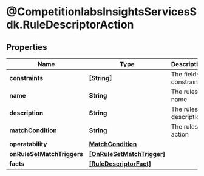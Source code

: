 # @CompetitionlabsInsightsServicesSdk.RuleDescriptorAction

## Properties

Name | Type | Description | Notes
------------ | ------------- | ------------- | -------------
**constraints** | **[String]** | The fields constraint | 
**name** | **String** | The rules name | 
**description** | **String** | The rules description | [optional] 
**matchCondition** | **String** | The rules action | [optional] 
**operatability** | [**MatchCondition**](MatchCondition.md) |  | 
**onRuleSetMatchTriggers** | [**[OnRuleSetMatchTrigger]**](OnRuleSetMatchTrigger.md) |  | [optional] 
**facts** | [**[RuleDescriptorFact]**](RuleDescriptorFact.md) |  | 


